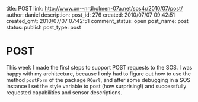 title: POST
link: http://www.xn--nrdholmen-07a.net/sos4r/2010/07/post/
author: daniel
description: 
post_id: 276
created: 2010/07/07 09:42:51
created_gmt: 2010/07/07 07:42:51
comment_status: open
post_name: post
status: publish
post_type: post

# POST

This week I made the first steps to support POST requests to the SOS. I was happy with my architecture, because I only had to figure out how to use the method `postForm` of the package `RCurl`, and after some debugging in a SOS instance I set the style variable to post (how surprising!) and successfully requested capabilities and sensor descriptions.